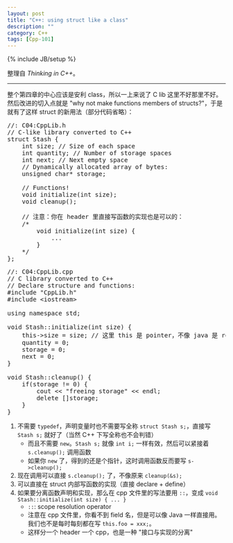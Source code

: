 ```yaml
---
layout: post
title: "C++: using struct like a class"
description: ""
category: C++
tags: [Cpp-101]
---
```

{% include JB/setup %}

整理自 _Thinking in C++_。

-----

整个第四章的中心应该是安利 class，所以一上来说了 C lib 这里不好那里不好。然后改进的切入点就是 "why not make functions members of structs?"，于是就有了这样 struct 的新用法（部分代码省略）：

<pre class="prettyprint linenums">
//: C04:CppLib.h
// C-like library converted to C++
struct Stash {
	int size; // Size of each space
	int quantity; // Number of storage spaces
	int next; // Next empty space
	// Dynamically allocated array of bytes:
	unsigned char* storage;
	
	// Functions!
	void initialize(int size);
	void cleanup();
	
	// 注意：你在 header 里直接写函数的实现也是可以的：
	/*
		void initialize(int size) {
			...
		}
	*/
};
</pre>

<pre class="prettyprint linenums">
//: C04:CppLib.cpp
// C library converted to C++
// Declare structure and functions:
#include "CppLib.h"
#include &lt;iostream&gt;

using namespace std;

void Stash::initialize(int size) {
	this->size = size; // 这里 this 是 pointer，不像 java 是 ref
	quantity = 0;
	storage = 0;
	next = 0;
}

void Stash::cleanup() {
	if(storage != 0) {
		cout &lt;&lt; "freeing storage" &lt;&lt; endl;
		delete []storage;
	}
}
</pre>

1. 不需要 `typedef`，声明变量时也不需要写全称 `struct Stash s;`，直接写 `Stash s;` 就好了（当然 C++ 下写全称也不会判错）
	* 而且不需要 `new`。`Stash s;` 就像 `int i;` 一样有效，然后可以紧接着 `s.cleanup();` 调用函数
	* 如果你 `new` 了，得到的还是个指针，这时调用函数反而要写 `s->cleanup();`
1. 现在调用可以直接 `s.cleanup();` 了，不像原来 `cleanup(&s);`
1. 可以直接在 struct 内部写函数的实现（直接 declare + define）
1. 如果要分离函数声明和实现，那么在 cpp 文件里的写法要用 `::`，变成 `void Stash::initialize(int size) { ... }`
	* `::`: scope resolution operator
	* 注意在 cpp 文件里，你看不到 field 名，但是可以像 Java 一样直接用。我们也不是每时每刻都在写 `this.foo = xxx;`。
	* 这样分一个 header 一个 cpp，也是一种 "接口与实现的分离"